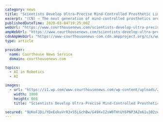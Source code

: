 ```yaml
---
category: news
title: "Scientists Develop Ultra-Precise Mind-Controlled Prosthetic Limb"
excerpt: "(CN) – The next generation of mind-controlled prosthetics are within reach and will give amputees the ability to better operate bionic limbs. All it will take is a learning algorithm and some muscle power. The new technology detailed in a paper published ..."
publishedDateTime: 2020-03-04T19:25:00Z
webUrl: "https://www.courthousenews.com/scientists-develop-ultra-precise-mind-controlled-prosthetic-limb/"
ampWebUrl: "https://www.courthousenews.com/scientists-develop-ultra-precise-mind-controlled-prosthetic-limb/amp/"
cdnAmpWebUrl: "https://www-courthousenews-com.cdn.ampproject.org/c/s/www.courthousenews.com/scientists-develop-ultra-precise-mind-controlled-prosthetic-limb/amp/"
type: article

provider:
  name: Courthouse News Service
  domain: courthousenews.com

topics:
  - AI in Robotics
  - AI

images:
  - url: "https://i1.wp.com/www.courthousenews.com/wp-content/uploads/2020/03/Prosthetic1.jpg?fit=1000%2C666&ssl=1"
    width: 1000
    height: 666
    title: "Scientists Develop Ultra-Precise Mind-Controlled Prosthetic Limb"

secured: "9UKeFJDi/YDxEokuVrR3xS5LGchBw/G49XvIZsW0THtUY6PNP3AZe61u302zeKPwoeg4kQBIt2NqvE2fWnHaQtu9nV+9GjG6GacjEHtKH66YhG1brushfwg08YHQFHVr5awYLvknlIHGWNsBiHz442cNVeBVS89foi5cpRKE0ghgFiga94JEFZ/i2YQC370OMqhkAqnYknu4RmjM7SXy7XmIWIRFGUdPLRx90deMdtwsnIN5m3i3fmIZyLvifvRAgqjbJgSNWBGbP6ojv4qlGpD168LQQFmckm7nKokML3BaPEyZNiYuol4q/VdX6Myh;59ertlz3yPMIS7L6De8lEw=="
---
```


